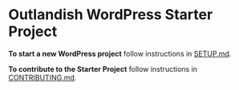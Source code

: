 # Outlandish WordPress Starter Project

__To start a new WordPress project__ follow instructions in [SETUP.md](SETUP.md).

__To contribute to the Starter Project__ follow instructions in [CONTRIBUTING.md](CONTRIBUTING.md).